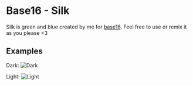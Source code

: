 # Base16 - Silk
Silk is green and blue created by me for [base16](https://github.com/chriskempson/base16).
Feel free to use or remix it as you please <3

## Examples
Dark:
![Dark](http://u.cubeupload.com/Misterio77x/silkdark.jpg)

Light:
![Light](http://u.cubeupload.com/Misterio77x/silklight.jpg)
